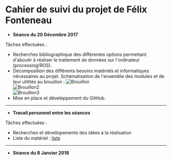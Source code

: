 # Cahier de suivi du projet de Félix Fonteneau


- **Séance du 20 Décembre 2017**

Tâches effectuées :
  + Recherches bibliographique des différentes options permettant d'aboutir à réaliser le traitement de données sur l'ordinateur (processing/ROS).
  + Décomposition des différents besoins matériels et informatiques nécessaires au projet. Schématisation de l'ensemble des modules et de leur utilités au brouillon : 
  ![Brouillon](/Images/Schéma_brouillon1.jpg)  
  ![Brouillon2](/Images/Schéma_brouillon2.jpg)  
  ![Brouillon3](/Images/Schéma_brouillon3.jpg)  
  + Mise en place et déveleppement du GitHub.  
  
***  

- **Travail personnel entre les séances**  

Tâches effectuées :
  + Recherches et dévellopements des idées à la réalisation
  + Liste du matériel : [liste](/liste_du_materiel.md)  
  
  ***  

- **Séance du 8 Janvier 2018**
